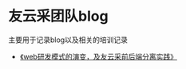 # 友云采团队blog

主要用于记录blog以及相关的培训记录

- [《web研发模式的演变，及友云采前后端分离实践》](https://github.com/yonyouyc/blog/blob/master/resource/2016-12-02)